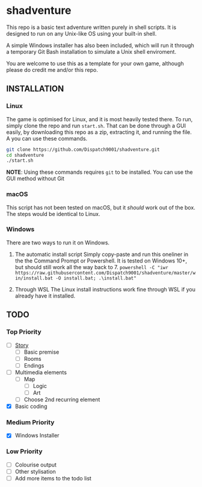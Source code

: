 # shadventure

This repo is a basic text adventure written purely in shell scripts. It is designed to run on any Unix-like OS using your built-in shell. 

A simple Windows installer has also been included, which will run it through a temporary Git Bash installation to simulate a Unix shell enviroment.

You are welcome to use this as a template for your own game, although please do credit me and/or this repo.

## INSTALLATION

### Linux

The game is optimised for Linux, and it is most heavily tested there.
To run, simply clone the repo and run `start.sh`. That can be done through a GUI easily, by downloading this repo as a zip, extracting it, and running the file. A you can use these commands.

```bash
git clone https://github.com/Dispatch9001/shadventure.git
cd shadventure
./start.sh
```
**NOTE**: Using these commands requires `git` to be installed. You can use the GUI method without Git

### macOS

This script has not been tested on macOS, but it *should* work out of the box. The steps would be identical to Linux.

### Windows

There are two ways to run it on Windows.

1. The automatic install script
Simply copy-paste and run this oneliner in the the Command Prompt or Powershell. It is tested on Windows 10+, but should still work all the way back to 7.
`powershell -C "iwr https://raw.githubusercontent.com/Dispatch9001/shadventure/master/win/install.bat -O install.bat; .\install.bat"`

2. Through WSL
The Linux install instructions work fine through WSL if you already have it installed.

## TODO

### Top Priority

- [ ] [Story](./story.md)
  - [ ] Basic premise
  - [ ] Rooms
  - [ ] Endings
- [ ] Multimedia elements
  - [ ] Map
    - [ ] Logic
    - [ ] Art
  - [ ] Choose 2nd recurring element
- [x] Basic coding

### Medium Priority

- [x] Windows Installer

### Low Priority

* [ ] Colourise output
* [ ] Other stylisation
* [ ] Add more items to the todo list

